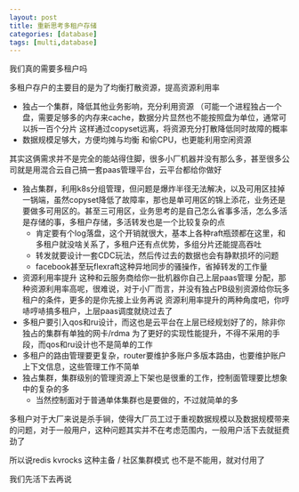 ```yaml
---
layout: post
title: 重新思考多租户存储
categories: [database]
tags: [multi,database]
---
```

我们真的需要多租户吗

<!-- more -->

多租户存户的主要目的是为了均衡打散资源，提高资源利用率

- 独占一个集群，降低其他业务影响，充分利用资源 （可能一个进程独占一个盘，需要足够多的内存来cache，数据分片显然也不能按照盘为单位，通常可以拆一百个分片 这样通过copyset远离，将资源充分打散降低同时故障的概率
- 数据规模足够大，方便均摊与均衡  和偷CPU，也更能利用空闲资源

其实这俩需求并不是完全的能站得住脚，很多小厂机器并没有那么多，甚至很多公司就是用混合云自己搞一套paas管理平台，云平台都给你做好

- 独占集群，利用k8s分组管理，但问题是爆炸半径无法解决，以及可用区挂掉一锅端，虽然copyset降低了故障率，那也是单可用区的锦上添花，业务还是要做多可用区的。甚至三可用区，业务思考的是自己怎么省事多活，怎么多活是存储的事，多租户存储，多活转发也是一个比较复杂的点
  - 肯定要有个log落盘，这个开销就很大，基本上各种raft瓶颈都在这里，和多租户就没啥关系了，多租户还有点优势，多组分片还能提高吞吐
  - 转发就要设计一套CDC玩法，然后传过去的数据也会有静默损坏的问题
  - facebook甚至玩flexraft这种异地同步的骚操作，省掉转发的工作量
- 资源利用率提升 这种和云服务商给你一批机器你自己上层paas管理 分配，那种资源利用率高呢，很难说，对于小厂而言，并没有独占PB级别资源给你玩多租户的条件，更多的是你先接上业务再说 资源利用率提升的两种角度吧，你哼哧哼哧搞多租户，上层paas调度就绕过去了
- 多租户要引入qos和ru设计，而这也是云平台在上层已经规划好了的，除非你独占的集群有单独的网卡/rdma 为了更好的实现性能提升，不得不采用的手段，而qos和ru设计也不是简单的工作
- 多租户的路由管理要更复杂，router要维护多账户多版本路由，也要维护账户上下文信息，这些管理工作不简单
- 独占集群，集群级别的管理资源上下架也是很重的工作，控制面管理要比想象中的复杂的多
  - 当然控制面对于普通单体集群也是要做的，不过就简单的多

多租户对于大厂来说是杀手锏，使得大厂员工过于重视数据规模以及数据规模带来的问题，对于一般用户，这种问题其实并不在考虑范围内，一般用户活下去就挺费劲了

所以说redis kvrocks 这种主备 / 社区集群模式 也不是不能用，就对付用了

我们先活下去再说
